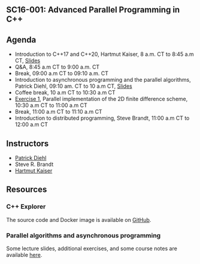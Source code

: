 ## SC16-001: Advanced Parallel Programming in C++

## Agenda

* Introduction to C++17 and C++20, Hartmut Kaiser, 8 a.m. CT to 8:45 a.m CT, [Slides](introduction.pdf)
* Q&A, 8:45 a.m CT to 9:00 a.m. CT
* Break, 09:00 a.m CT to 09:10 a.m. CT
* Introduction to asynchronous programming and the parallel algorithms, Patrick Diehl, 09:10 am. CT to 10 a.m CT, [Slides](/slides/part1.slides.html)
* Coffee break, 10 a.m CT to 10:30 a.m CT 
* [Exercise 1](https://github.com/shortcourse/USACM16-shortcourse/blob/main/exercise/Exercise1.ipynb), Parallel implementation of the 2D finite difference scheme, 10:30 a.m CT to 11:00 a.m CT
* Break, 11:00 a.m CT to 11:10 a.m CT
* Introduction to distributed programming, Steve Brandt, 11:00 a.m CT to 12:00 a.m CT

## Instructors 

* [Patrick Diehl](https://www.diehlpk.de/)
* Steve R. Brandt
* [Hartmut Kaiser](https://www.cct.lsu.edu/~hkaiser)

## Resources

### C++ Explorer

The source code and Docker image is available on [GitHub](https://github.com/stevenrbrandt/CxxExplorer).

### Parallel algorithms and asynchronous programming

Some lecture slides, additional exercises, and some course notes are available [here](https://www.cct.lsu.edu/~pdiehl/teaching/2021/4997/).  
